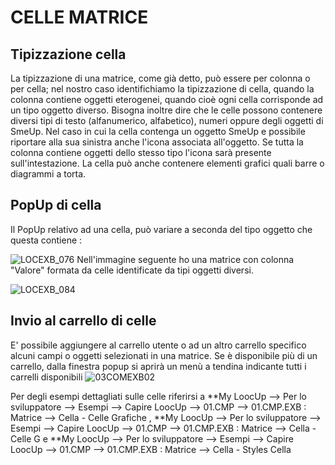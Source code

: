 # CELLE MATRICE

## Tipizzazione cella
La tipizzazione di una matrice, come già detto, può essere per colonna o per cella; nel nostro caso identifichiamo la tipizzazione di cella, quando la colonna contiene oggetti eterogenei, quando cioè ogni cella corrisponde ad un tipo oggetto diverso.
Bisogna inoltre dire che le celle possono contenere diversi tipi di testo (alfanumerico, alfabetico), numeri oppure degli oggetti di SmeUp.
Nel caso in cui la cella contenga un oggetto SmeUp e possibile riportare alla sua sinistra anche l'icona associata all'oggetto.
Se tutta la colonna contiene oggetti dello stesso tipo l'icona sarà  presente sull'intestazione. La cella può anche contenere elementi grafici quali barre o diagrammi a torta.


## PopUp di cella
Il PopUp relativo ad una cella, può variare a seconda del tipo oggetto che questa contiene : 

![LOCEXB_076](http://localhost:3000/immagini/MBDOC_OPE-LOCEXB_A4/LOCEXB_076.png)
Nell'immagine seguente ho una matrice con colonna "Valore" formata da celle identificate da tipi oggetti diversi.

![LOCEXB_084](http://localhost:3000/immagini/MBDOC_OPE-LOCEXB_A4/LOCEXB_084.png)
## Invio al carrello di celle

E' possibile aggiungere al carrello utente o ad un altro carrello specifico alcuni campi o oggetti selezionati in una matrice. Se è disponibile più di un carrello, dalla finestra popup si aprirà un menù a tendina indicante tutti i carrelli disponibili 
![03COMEXB02](http://localhost:3000/immagini/MBDOC_OPE-LOCEXB_A4/03COMEXB02.png)

Per degli esempi dettagliati sulle celle riferirsi a
**My LoocUp --> Per lo sviluppatore --> Esempi --> Capire LoocUp --> 01.CMP --> 01.CMP.EXB :  Matrice --> Cella - Celle Grafiche ,
**My LoocUp --> Per lo sviluppatore --> Esempi --> Capire LoocUp --> 01.CMP --> 01.CMP.EXB :  Matrice --> Cella - Celle G e
**My LoocUp --> Per lo sviluppatore --> Esempi --> Capire LoocUp --> 01.CMP --> 01.CMP.EXB :  Matrice --> Cella - Styles Cella

